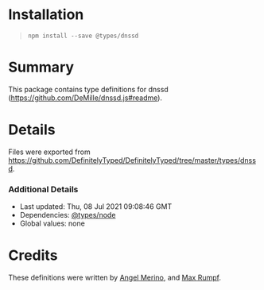 # Installation
> `npm install --save @types/dnssd`

# Summary
This package contains type definitions for dnssd (https://github.com/DeMille/dnssd.js#readme).

# Details
Files were exported from https://github.com/DefinitelyTyped/DefinitelyTyped/tree/master/types/dnssd.

### Additional Details
 * Last updated: Thu, 08 Jul 2021 09:08:46 GMT
 * Dependencies: [@types/node](https://npmjs.com/package/@types/node)
 * Global values: none

# Credits
These definitions were written by [Angel Merino](https://github.com/angelmerino), and [Max Rumpf](https://github.com/Maxr1998).
